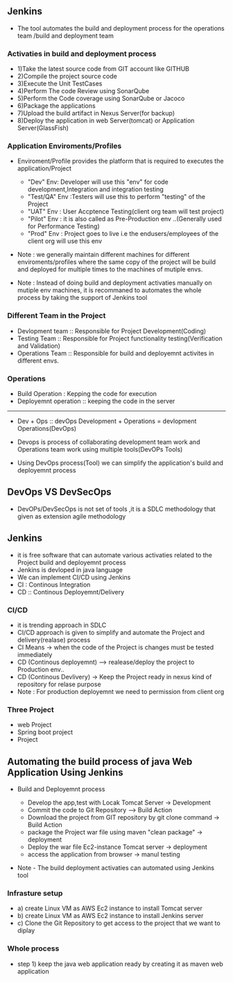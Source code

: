 ## Jenkins
- The tool automates the build and deployment process for the operations team /build and deployment team 

### Activaties in build and deployment process
- 1)Take the latest source code from GIT account like GITHUB
- 2)Compile the project source code
- 3)Execute the Unit TestCases
- 4)Perform The code Review using SonarQube
- 5)Perform the Code coverage using SonarQube or Jacoco
- 6)Package the applications
- 7)Upload the build artifact in Nexus Server(for backup)
- 8)Deploy the application in web Server(tomcat) or Application Server(GlassFish)

### Application Enviroments/Profiles
- Enviroment/Profile provides the platform that is required to executes the application/Project
  - "Dev" Env: Developer will use this "env" for code development,Integration and integration testing
  - "Test/QA" Env :Testers will use this to perform "testing" of the Project
  - "UAT" Env : User Accptence Testing(client org team will test project)
  - "Pilot" Env : it is also called as Pre-Production env ..(Generally used for Performance Testing)
  - "Prod" Env : Project goes to live i.e the endusers/employees of the client org will use this env

- Note : we generally maintain different machines for different enviroments/profiles where the same copy of the project will be build and deployed for multiple times to the machines of mutiple envs.
- Note : Instead of doing build and deployment activaties manually on mutiple env machines, it is recommaned to  automates the whole process
by taking the support of Jenkins tool

### Different Team in the Project
- Devlopment team :: Responsible for Project Development(Coding)
- Testing Team :: Responsible for Project functionality testing(Verification and Validation)
- Operations Team :: Responsible for build and deployemnt activites in different envs.

### Operations
- Build Operation : Kepping the code for execution
- Deployemnt operation :: keeping the code in the server
---------

- Dev + Ops :: devOps
Development + Operations = devlopment Operations(DevOps)

- Devops is process of collaborating development team work and Operations team work using multiple tools(DevOPs Tools)
- Using DevOps process(Tool) we can simplify the application's build and deployemnt process


## DevOps VS DevSecOps
- DevOPs/DevSecOps is not set of tools ,it is a SDLC methodology that given as extension agile methodology

## Jenkins
- it is free software that can automate various activaties related to the Project build and deployemnt process
- Jenkins is devloped in java language
- We can implement CI/CD using Jenkins 
- CI : Continous Integration
- CD :: Continous Deployemnt/Delivery

### CI/CD
- it is trending approach in SDLC
- CI/CD approach is given to simplify and automate the Project and delivery(realase) process
- CI Means -> when the code of the Project is changes must be tested immediately
- CD (Continous deployemnt) --> realease/deploy the project to Production env..
- CD (Continous Devlivery) -> Keep the Project ready in nexus kind of repository for relase purpose
- Note : For production deployemnt we need to permission from client org

### Three Project
- web Project
- Spring boot project
- Project


## Automating the build process of java Web Application Using Jenkins
- Build and Deployemnt process
  - Develop the app,test with Locak Tomcat Server -> Development
  - Commit the code to Git Repository --> Build Action
  - Download the project from GIT repository by git clone command -> Build Action
  - package the Project war file  using maven "clean package" -> deployment
  - Deploy the war file Ec2-instance Tomcat server -> deployment
  - access the application from browser -> manul testing
  
- Note - The build deployment activaties can automated using Jenkins tool

### Infrasture setup
- a) create Linux VM as AWS Ec2 instance to install Tomcat server
- b) create Linux VM as AWS Ec2 instance to install Jenkins server
- c) Clone the Git Repository to get access to the project that we want to diplay


### Whole process
- step 1) keep the java web application ready by creating it as maven web application










